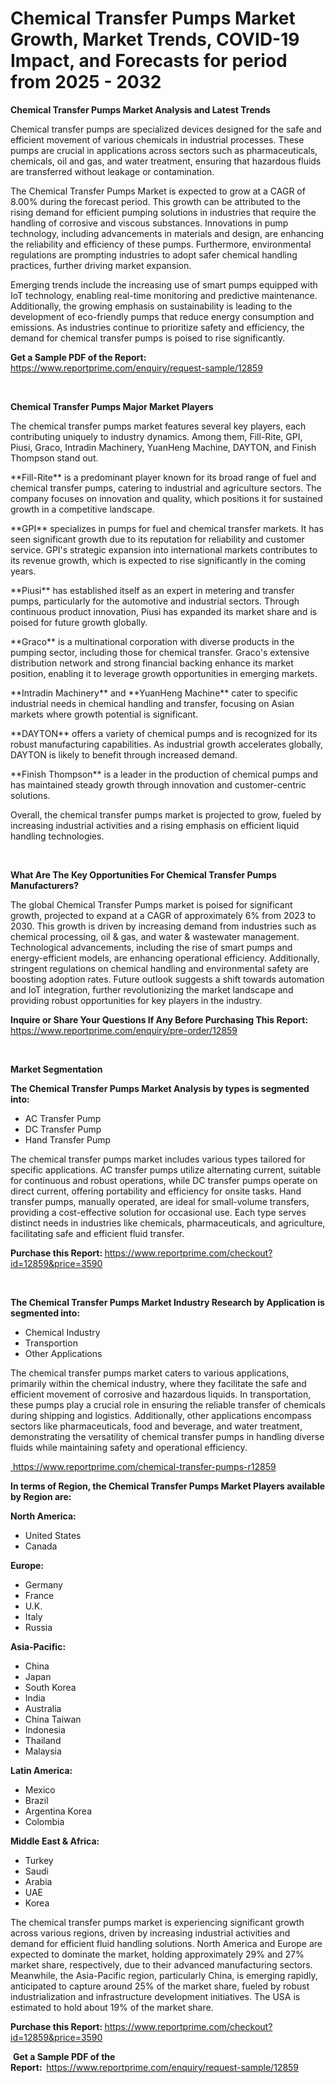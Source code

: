 <p><h1>Chemical Transfer Pumps Market Growth, Market Trends, COVID-19 Impact, and Forecasts for period from 2025 - 2032</h1></p><p><strong>Chemical Transfer Pumps Market Analysis and Latest Trends</strong></p>
<p><p>Chemical transfer pumps are specialized devices designed for the safe and efficient movement of various chemicals in industrial processes. These pumps are crucial in applications across sectors such as pharmaceuticals, chemicals, oil and gas, and water treatment, ensuring that hazardous fluids are transferred without leakage or contamination. </p><p>The Chemical Transfer Pumps Market is expected to grow at a CAGR of 8.00% during the forecast period. This growth can be attributed to the rising demand for efficient pumping solutions in industries that require the handling of corrosive and viscous substances. Innovations in pump technology, including advancements in materials and design, are enhancing the reliability and efficiency of these pumps. Furthermore, environmental regulations are prompting industries to adopt safer chemical handling practices, further driving market expansion. </p><p>Emerging trends include the increasing use of smart pumps equipped with IoT technology, enabling real-time monitoring and predictive maintenance. Additionally, the growing emphasis on sustainability is leading to the development of eco-friendly pumps that reduce energy consumption and emissions. As industries continue to prioritize safety and efficiency, the demand for chemical transfer pumps is poised to rise significantly.</p></p>
<p><strong>Get a Sample PDF of the Report:&nbsp;</strong> <a href="https://www.reportprime.com/enquiry/request-sample/12859?utm_campaign=4464&utm_medium=2&utm_source=Github&utm_content=ia&utm_term=17052025&utm_id=chemical-transfer-pumps">https://www.reportprime.com/enquiry/request-sample/12859</a></p>
<p>&nbsp;</p>
<p><strong>Chemical Transfer Pumps Major Market Players</strong></p>
<p><p>The chemical transfer pumps market features several key players, each contributing uniquely to industry dynamics. Among them, Fill-Rite, GPI, Piusi, Graco, Intradin Machinery, YuanHeng Machine, DAYTON, and Finish Thompson stand out.</p><p>**Fill-Rite** is a predominant player known for its broad range of fuel and chemical transfer pumps, catering to industrial and agriculture sectors. The company focuses on innovation and quality, which positions it for sustained growth in a competitive landscape.</p><p>**GPI** specializes in pumps for fuel and chemical transfer markets. It has seen significant growth due to its reputation for reliability and customer service. GPI's strategic expansion into international markets contributes to its revenue growth, which is expected to rise significantly in the coming years.</p><p>**Piusi** has established itself as an expert in metering and transfer pumps, particularly for the automotive and industrial sectors. Through continuous product innovation, Piusi has expanded its market share and is poised for future growth globally.</p><p>**Graco** is a multinational corporation with diverse products in the pumping sector, including those for chemical transfer. Graco's extensive distribution network and strong financial backing enhance its market position, enabling it to leverage growth opportunities in emerging markets.</p><p>**Intradin Machinery** and **YuanHeng Machine** cater to specific industrial needs in chemical handling and transfer, focusing on Asian markets where growth potential is significant.</p><p>**DAYTON** offers a variety of chemical pumps and is recognized for its robust manufacturing capabilities. As industrial growth accelerates globally, DAYTON is likely to benefit through increased demand.</p><p>**Finish Thompson** is a leader in the production of chemical pumps and has maintained steady growth through innovation and customer-centric solutions.</p><p>Overall, the chemical transfer pumps market is projected to grow, fueled by increasing industrial activities and a rising emphasis on efficient liquid handling technologies.</p></p>
<p>&nbsp;</p>
<p><strong>What Are The Key Opportunities For Chemical Transfer Pumps Manufacturers?</strong></p>
<p><p>The global Chemical Transfer Pumps market is poised for significant growth, projected to expand at a CAGR of approximately 6% from 2023 to 2030. This growth is driven by increasing demand from industries such as chemical processing, oil & gas, and water & wastewater management. Technological advancements, including the rise of smart pumps and energy-efficient models, are enhancing operational efficiency. Additionally, stringent regulations on chemical handling and environmental safety are boosting adoption rates. Future outlook suggests a shift towards automation and IoT integration, further revolutionizing the market landscape and providing robust opportunities for key players in the industry.</p></p>
<p><strong>Inquire or Share Your Questions If Any Before Purchasing This Report:</strong> <a href="https://www.reportprime.com/enquiry/pre-order/12859?utm_campaign=4464&utm_medium=2&utm_source=Github&utm_content=ia&utm_term=17052025&utm_id=chemical-transfer-pumps">https://www.reportprime.com/enquiry/pre-order/12859</a></p>
<p>&nbsp;</p>
<p><strong>Market Segmentation</strong></p>
<p><strong>The Chemical Transfer Pumps Market Analysis by types is segmented into:</strong></p>
<p><ul><li>AC Transfer Pump</li><li>DC Transfer Pump</li><li>Hand Transfer Pump</li></ul></p>
<p><p>The chemical transfer pumps market includes various types tailored for specific applications. AC transfer pumps utilize alternating current, suitable for continuous and robust operations, while DC transfer pumps operate on direct current, offering portability and efficiency for onsite tasks. Hand transfer pumps, manually operated, are ideal for small-volume transfers, providing a cost-effective solution for occasional use. Each type serves distinct needs in industries like chemicals, pharmaceuticals, and agriculture, facilitating safe and efficient fluid transfer.</p></p>
<p><strong>Purchase this Report:&nbsp;</strong><a href="https://www.reportprime.com/checkout?id=12859&price=3590&utm_campaign=4464&utm_medium=2&utm_source=Github&utm_content=ia&utm_term=17052025&utm_id=chemical-transfer-pumps">https://www.reportprime.com/checkout?id=12859&price=3590</a></p>
<p>&nbsp;</p>
<p><strong>The Chemical Transfer Pumps Market Industry Research by Application is segmented into:</strong></p>
<p><ul><li>Chemical Industry</li><li>Transportion</li><li>Other Applications</li></ul></p>
<p><p>The chemical transfer pumps market caters to various applications, primarily within the chemical industry, where they facilitate the safe and efficient movement of corrosive and hazardous liquids. In transportation, these pumps play a crucial role in ensuring the reliable transfer of chemicals during shipping and logistics. Additionally, other applications encompass sectors like pharmaceuticals, food and beverage, and water treatment, demonstrating the versatility of chemical transfer pumps in handling diverse fluids while maintaining safety and operational efficiency.</p></p>
<p><a href="https://www.reportprime.com/chemical-transfer-pumps-r12859?utm_campaign=4464&utm_medium=2&utm_source=Github&utm_content=ia&utm_term=17052025&utm_id=chemical-transfer-pumps">&nbsp;https://www.reportprime.com/chemical-transfer-pumps-r12859</a></p>
<p><strong>In terms of Region, the Chemical Transfer Pumps Market Players available by Region are:</strong></p>
<p>
    <p> <strong> North America: </strong>
        <ul>
            <li>United States</li>
            <li>Canada</li>
        </ul>
        </p> 
    <p> <strong> Europe: </strong>
        <ul>
            <li>Germany</li>
            <li>France</li>
            <li>U.K.</li>
            <li>Italy</li>
            <li>Russia</li>
        </ul>
        </p> 
    <p> <strong> Asia-Pacific: </strong>
        <ul>
            <li>China</li>
            <li>Japan</li>
            <li>South Korea</li>
            <li>India</li>
            <li>Australia</li>
            <li>China Taiwan</li>
            <li>Indonesia</li>
            <li>Thailand</li>
            <li>Malaysia</li>
        </ul>
        </p> 
    <p> <strong> Latin America: </strong>
        <ul>
            <li>Mexico</li>
            <li>Brazil</li>
            <li>Argentina Korea</li>
            <li>Colombia</li>
        </ul>
        </p> 
    <p> <strong> Middle East & Africa: </strong>
        <ul>
            <li>Turkey</li>
            <li>Saudi</li>
            <li>Arabia</li>
            <li>UAE</li>
            <li>Korea</li>
        </ul>
    </p>
    </p>
<p><p>The chemical transfer pumps market is experiencing significant growth across various regions, driven by increasing industrial activities and demand for efficient fluid handling solutions. North America and Europe are expected to dominate the market, holding approximately 29% and 27% market share, respectively, due to their advanced manufacturing sectors. Meanwhile, the Asia-Pacific region, particularly China, is emerging rapidly, anticipated to capture around 25% of the market share, fueled by robust industrialization and infrastructure development initiatives. The USA is estimated to hold about 19% of the market share.</p></p>
<p><strong>Purchase this Report: </strong><a href="https://www.reportprime.com/checkout?id=12859&price=3590&utm_campaign=4464&utm_medium=2&utm_source=Github&utm_content=ia&utm_term=17052025&utm_id=chemical-transfer-pumps">https://www.reportprime.com/checkout?id=12859&price=3590</a></p>
<p>&nbsp;<strong>Get a Sample PDF of the Report:&nbsp;&nbsp;</strong><a href="https://www.reportprime.com/enquiry/request-sample/12859?utm_campaign=4464&utm_medium=2&utm_source=Github&utm_content=ia&utm_term=17052025&utm_id=chemical-transfer-pumps">https://www.reportprime.com/enquiry/request-sample/12859</a></p>
<p><strong></strong></p>
<p><p></p><p></p><p></p></p>